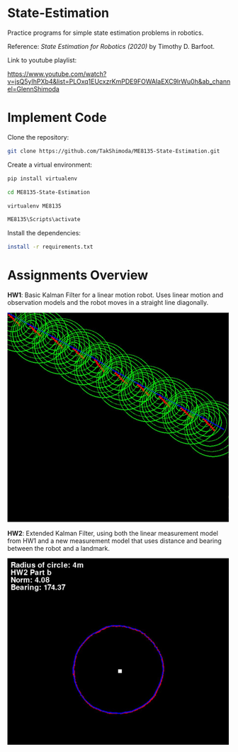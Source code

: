 # State-Estimation
Practice programs for simple state estimation problems in robotics.

Reference: *State Estimation for Robotics (2020)* by Timothy D. Barfoot.

Link to youtube playlist: 

https://www.youtube.com/watch?v=jsQ5yIhPXb4&list=PLOxq1EUcxzrKmPDE9FOWAIaEXC9lrWu0h&ab_channel=GlennShimoda

# Implement Code

Clone the repository:

```bash
git clone https://github.com/TakShimoda/ME8135-State-Estimation.git
```

Create a virtual environment:

```bash
pip install virtualenv
```

```bash
cd ME8135-State-Estimation
```

```bash
virtualenv ME8135
```

```bash
ME8135\Scripts\activate
```

Install the dependencies:

```bash
install -r requirements.txt
```

# Assignments Overview

__HW1__: Basic Kalman Filter for a linear motion robot. Uses linear motion and observation models and the robot moves in a straight line diagonally.

<img src="Images/Kalman_Filter.JPG" width="500">

__HW2__: Extended Kalman Filter, using both the linear measurement model from HW1 and a new measurement model that uses distance and bearing between the robot and a landmark.

<img src="Images/EKF_b.JPG" width="500">
